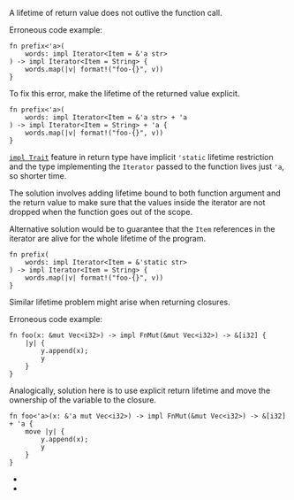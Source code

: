 A lifetime of return value does not outlive the function call.

Erroneous code example:

```compile_fail,E0482
fn prefix<'a>(
    words: impl Iterator<Item = &'a str>
) -> impl Iterator<Item = String> {
    words.map(|v| format!("foo-{}", v))
}
```

To fix this error, make the lifetime of the returned value explicit.

```
fn prefix<'a>(
    words: impl Iterator<Item = &'a str> + 'a
) -> impl Iterator<Item = String> + 'a {
    words.map(|v| format!("foo-{}", v))
}
```

[`impl Trait`] feature in return type have implicit `'static` lifetime
restriction and the type implementing the `Iterator` passed to the function
lives just `'a`, so shorter time.

The solution involves adding lifetime bound to both function argument and
the return value to make sure that the values inside the iterator
are not dropped when the function goes out of the scope.

Alternative solution would be to guarantee that the `Item` references
in the iterator are alive for the whole lifetime of the program.

```
fn prefix(
    words: impl Iterator<Item = &'static str>
) -> impl Iterator<Item = String> {
    words.map(|v| format!("foo-{}", v))
}
```

Similar lifetime problem might arise when returning closures.

Erroneous code example:

```compile_fail,E0482
fn foo(x: &mut Vec<i32>) -> impl FnMut(&mut Vec<i32>) -> &[i32] {
    |y| {
        y.append(x);
        y
    }
}
```

Analogically, solution here is to use explicit return lifetime
and move the ownership of the variable to the closure.

```
fn foo<'a>(x: &'a mut Vec<i32>) -> impl FnMut(&mut Vec<i32>) -> &[i32] + 'a {
    move |y| {
        y.append(x);
        y
    }
}
```

- [`impl Trait`]: https://doc.rust-lang.org/reference/types/impl-trait.html
- [RFC 1951]: https://rust-lang.github.io/rfcs/1951-expand-impl-trait.html
